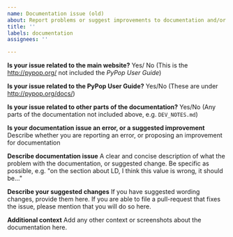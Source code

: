 ```yaml
---
name: Documentation issue (old)
about: Report problems or suggest improvements to documentation and/or website
title: ''
labels: documentation
assignees: ''

---
```


**Is your issue related to the main website?**
Yes/ No (This is the http://pypop.org/ not included the _PyPop User Guide_)

**Is your issue related to the PyPop User Guide?**
Yes/No (These are under http://pypop.org/docs/)

**Is your issue related to other parts of the documentation?**
Yes/No (Any parts of the documentation not included above, e.g. ``DEV_NOTES.md``)

**Is your documentation issue an error, or a suggested improvement**
Describe whether you are reporting an error, or proposing an improvement for documentation

**Describe documentation issue**
A clear and concise description of what the problem with the documentation, or suggested change.  Be specific as possible, e.g. "on the section about LD, I think this value is wrong, it should be..."

**Describe your suggested changes**
If you have suggested wording changes, provide them here. If you are able to file a pull-request that fixes the issue, please mention that you will do so here.

**Additional context**
Add any other context or screenshots about the documentation here.
